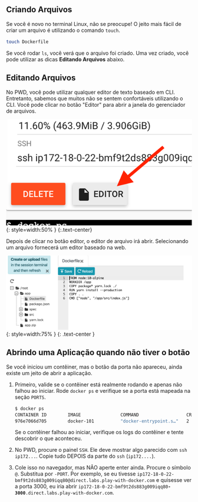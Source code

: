 
## Criando Arquivos

Se você é novo no terminal Linux, não se preocupe! O jeito mais fácil de criar um arquivo é utilizando o
comando `touch`.

```bash
touch Dockerfile
```

Se você rodar `ls`, você verá que o arquivo foi criado. Uma vez criado, você pode utilizar as dicas **Editando Arquivos** abaixo.

## Editando Arquivos

No PWD, você pode utilizar qualquer editor de texto baseado em CLI. Entretanto, sabemos que muitos não se sentem
confortáveis utilizando o CLI.
Você pode clicar no botão "Editor" para abrir a janela do gerenciador de arquivos.

![Editor Button](editor-button.png){: style=width:50% }
{:.text-center}

Depois de clicar no botão editor, o editor de arquivo irá abrir. Selecionando um arquivo fornecerá um editor 
baseado na web.

![Editor Display](editor-display.png){: style=width:75% }
{: .text-center }

## Abrindo uma Aplicação quando não tiver o botão

Se você iniciou um contêiner, mas o botão da porta não apareceu, ainda existe um jeito de abrir a aplicação.

1. Primeiro, valide se o contêiner está realmente rodando e apenas não falhou ao iniciar. Rode `docker ps` e
   verifique se a porta está mapeada na seção `PORTS`.

    ```bash
    $ docker ps
    CONTAINER ID        IMAGE               COMMAND                  CREATED             STATUS              PORTS                    NAMES
    976e7066d705        docker-101          "docker-entrypoint.s…"   2 seconds ago       Up 1 second         0.0.0.0:3000->3000/tcp   xenodochial_ritchie
    ```

    Se o contêiner falhou ao iniciar, verifique os logs do contêiner e tente descobrir o que aconteceu.

1. No PWD, procure o painel `SSH`. Ele deve mostrar algo parecido com `ssh ip172...`. Copie tudo DEPOIS da parte
   do `ssh` (`ip172....`).

1. Cole isso no navegador, mas NÃO aperte enter ainda. Procure o símbolo `@`. Substitua por `-PORT`. Por exemplo,
   se eu tivesse `ip172-18-0-22-bmf9t2ds883g009iqq80@direct.labs.play-with-docker.com` e quisesse ver a porta 3000, eu iria
   abrir <code>ip172-18-0-22-bmf9t2ds883g009iqq80<strong>-3000</strong>.direct.labs.play-with-docker.com</code>.